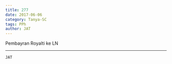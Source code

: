 ```yaml
---
title: 277
date: 2017-06-06
category: Tanya-SC
tags: PPh
author: JAT
---
```


Pembayran Royalti ke LN

---



`JAT`
